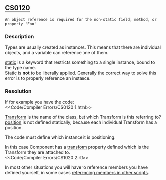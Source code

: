 ## [CS0120](https://docs.microsoft.com/en-us/dotnet/csharp/language-reference/compiler-messages/cs0120)

```
An object reference is required for the non-static field, method, or property 'Foo'
```

### Description
Types are usually created as instances. This means that there are individual objects, and a variable can reference one of them.  

[static](https://docs.microsoft.com/en-us/dotnet/csharp/language-reference/keywords/static) is a keyword that restricts something to a single instance, bound to the type name.  
Static is **not** to be liberally applied. Generally the correct way to solve this error is to properly reference an instance.

### Resolution
If for example you have the code:  
<<Code/Compiler Errors/CS0120 1.html>>  

[Transform](https://docs.unity3d.com/ScriptReference/Transform.html) is the name of the class, but which Transform is this referring to? [position](https://docs.unity3d.com/ScriptReference/Transform-position.html) is not defined statically, because each individual Transform has a position.

The code must define which instance it is positioning.  

In this case Component has a [transform](https://docs.unity3d.com/ScriptReference/Component-transform.html) property defined which is the Transform they are attached to.  
<<Code/Compiler Errors/CS1020 2.rtf>>  

In most other situations you will have to reference members you have defined yourself, in some cases [referencing members in other scripts](../../Variables/Members%20In%20Other%20Scripts.md).